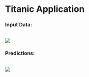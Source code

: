 # Titanic Application 

<h3>Input Data:</h3>
<br>
<img src="https://s3-ap-southeast-2.amazonaws.com/aman-fastai/input_data.png"/>

<h3>Predictions:</h3>
<br>
<img src="https://s3-ap-southeast-2.amazonaws.com/aman-fastai/predictions.png"/>